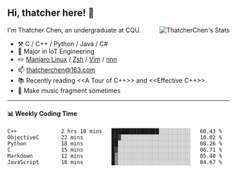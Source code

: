 ## Hi, thatcher here! :wave:

<img align="right" src="https://github-readme-stats.vercel.app/api?username=thatcherchen&title_color=333&text_color=777" alt="ThatcherChen's Stats" >

I'm Thatcher Chen, an undergraduate at CQU.

- :hammer_and_pick:  C / C++ / Python / Java / C# 
- :seedling:  Major in IoT Engineering
- :pencil2: [Manjaro Linux](https://github.com/manjaro) / [Zsh](https://github.com/zsh-users/zsh) / [Vim](https://github.com/vim/vim) / [nnn](https://github.com/jarun/nnn)
- :mailbox: thatcherchen@163.com
- :books: Recently reading <<A Tour of C++>> and <<Effective C++>>.
- :musical_keyboard: Make music fragment sometimes

---

#### :bar_chart: Weekly Coding Time

<!--START_SECTION:waka-->

```text
C++              2 hrs 18 mins   ███████████████░░░░░░░░░░   60.43 %
ObjectiveC       22 mins         ██▓░░░░░░░░░░░░░░░░░░░░░░   10.02 %
Python           18 mins         ██░░░░░░░░░░░░░░░░░░░░░░░   08.26 %
C                15 mins         █▓░░░░░░░░░░░░░░░░░░░░░░░   06.71 %
Markdown         12 mins         █▒░░░░░░░░░░░░░░░░░░░░░░░   05.40 %
JavaScript       10 mins         █▒░░░░░░░░░░░░░░░░░░░░░░░   04.67 %
```

<!--END_SECTION:waka-->
